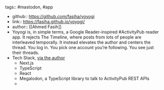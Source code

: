 tags:: #mastodon, #app

- github:: https://github.com/fasiha/yoyogi
- link:: https://fasiha.github.io/yoyogi/
- author:: [[Ahmed Fasih]]
- Yoyogi is, in simple terms, a Google Reader-inspired #ActivityPub reader app. It rejects The Timeline, where posts from lots of people are interleaved temporally. It instead elevates the author and centers the thread. You log in. You pick one account you’re following. You see just their threads.
- Tech Stack, [via the author](logseq://graph/ToolsForThoughtLogSeq?block-id=63798be1-8d1d-4e0c-ae02-cbb9898e71ce)
	- Next.js
	- TypeScript
	- React
	- Megalodon, a TypeScript library to talk to ActivityPub REST APIs
	-